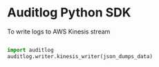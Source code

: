 # Auditlog Python SDK

To write logs to AWS Kinesis stream

``` python

import auditlog
auditlog.writer.kinesis_writer(json_dumps_data)

```
